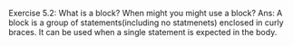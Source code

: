 Exercise 5.2: What is a block? When might you might use a block?
Ans: A block is a group of statements(including no statmenets) enclosed in curly braces.
It can be used when a single statement is expected in the body.
